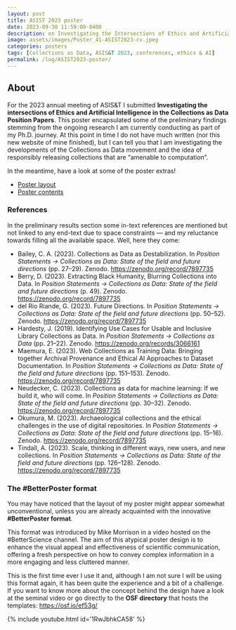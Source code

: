 ```yaml
---
layout: post
title: ASIST 2023 poster
date: 2023-09-30 11:59:00-0400
description: on Investigating the Intersections of Ethics and Artificial Intelligence in the Collections as Data Position Papers
image: assets/images/Poster_41-ASIST2023-cv.jpeg
categories: posters
tags: [Collections as Data, ASIS&T 2023, conferences, ethics & AI] 
permalink: /log/ASIST2023-poster/
---
```

## About

For the 2023 annual meeting of ASIS&T I submitted **Investigating the intersections of Ethics and Artificial Intelligence in the Collections as Data Position Papers**. This poster encapsulated some of the preliminary findings stemming from the ongoing research I am currently conducting as part of my Ph.D. journey. At this point in time I do not have much written (nor this new website of mine finished), but I can tell you that I am investigating the developments of the Collections as Data movement and the idea of responsibly releasing collections that are “amenable to computation”. 

In the meantime, have a look at some of the poster extras!

<ul class="actions">
    <li><a href="https://semanticnoodles.github.io/assets/images/Poster_41-ASIST2023.jpg" class="button special icon fa-download" target="_blank">Poster layout</a></li>
    <li><a href="https://asistdl.onlinelibrary.wiley.com/doi/10.1002/pra2.955" class="button icon fa-external-link" target="_blank">Poster contents</a></li>
</ul>

### References

In the preliminary results section some in-text references are mentioned but not linked to any end-text due to space constraints — and my reluctance towards filling all the available space. Well, here they come:

- Bailey, C. A. (2023). Collections as Data as Destabilization. In *Position Statements -> Collections as Data: State of the field and future directions* (pp. 27–29). Zenodo. <a href='https://zenodo.org/record/7897735' target='_blank' class='url'>https://zenodo.org/record/7897735
- Berry, D. (2023). Extracting Black Humanity, Blurring Collections into Data. In *Position Statements -> Collections as Data: State of the field and future directions* (p. 49). Zenodo. <a href='https://zenodo.org/record/7897735' target='_blank' class='url'>https://zenodo.org/record/7897735
- del Rio Riande, G. (2023). Future Directions. In *Position Statements -> Collections as Data: State of the field and future directions* (pp. 50–52). Zenodo. <a href='https://zenodo.org/record/7897735' target='_blank' class='url'>https://zenodo.org/record/7897735
- Hardesty, J. (2019). Identifying Use Cases for Usable and Inclusive Library Collections as Data. In *Position Statements -> Collections as Data* (pp. 21–22). Zenodo.  <a href='https://zenodo.org/records/3066161' target='_blank' class='url'>https://zenodo.org/records/3066161</a>
- Maemura, E. (2023). Web Collections as Training Data: Bringing together Archival Provenance and Ethical AI Approaches to Dataset Documentation. In *Position Statements -> Collections as Data: State of the field and future directions* (pp. 151–153). Zenodo. <a href='https://zenodo.org/record/7897735' target='_blank' class='url'>https://zenodo.org/record/7897735</a>
- Neudecker, C. (2023). Collections as data for machine learning: If we build it, who will come. In *Position Statements -> Collections as Data: State of the field and future directions* (pp. 30–32). Zenodo. <a href='https://zenodo.org/record/7897735' target='_blank' class='url'>https://zenodo.org/record/7897735</a>
- Okumura, M. (2023). Archaeological collections and the ethical challenges in the use of digital repositories. In *Position Statements -> Collections as Data: State of the field and future directions* (pp. 15–16). Zenodo. <a href='https://zenodo.org/record/7897735' target='_blank' class='url'>https://zenodo.org/record/7897735</a>
- Tindall, A. (2023). Scale, thinking in different ways, new users, and new collections. In *Position Statements -> Collections as Data: State of the field and future directions* (pp. 126–128). Zenodo. <a href='https://zenodo.org/record/7897735' target='_blank' class='url'>https://zenodo.org/record/7897735</a>

### The #BetterPoster format

You may have noticed that the layout of my poster might appear somewhat unconventional, unless you are already acquainted with the innovative **#BetterPoster format**. 

This format was introduced by Mike Morrison in a video hosted on the #BetterScience channel. The aim of this atypical poster design is to enhance the visual appeal and effectiveness of scientific communication, offering a fresh perspective on how to convey complex information in a more engaging and less cluttered manner.

This is the first time ever I use it and, although I am not sure I will be using this format again, it has been quite the experience and a bit of a challenge. If you want to know more about the concept behind the design have a look at the seminal video or go directly to the **OSF directory** that hosts the templates: <a href="https://osf.io/ef53g/">https://osf.io/ef53g/

{% include youtube.html id='1RwJbhkCA58' %}

